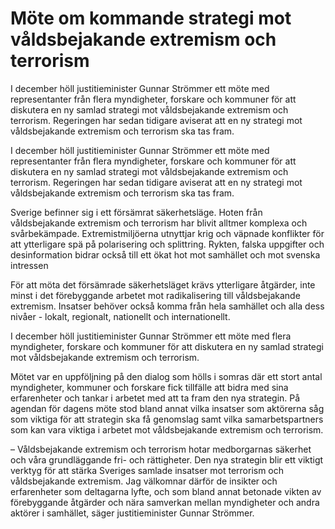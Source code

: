 # Möte om kommande strategi mot våldsbejakande extremism och terrorism

I december höll justitieminister Gunnar Strömmer ett möte med representanter från flera myndigheter, forskare och kommuner för att diskutera en ny samlad strategi mot våldsbejakande extremism och terrorism. Regeringen har sedan tidigare aviserat att en ny strategi mot våldsbejakande extremism och terrorism ska tas fram.

I december höll justitieminister Gunnar Strömmer ett möte med representanter från flera myndigheter, forskare och kommuner för att diskutera en ny samlad strategi mot våldsbejakande extremism och terrorism. Regeringen har sedan tidigare aviserat att en ny strategi mot våldsbejakande extremism och terrorism ska tas fram.

Sverige befinner sig i ett försämrat säkerhetsläge. Hoten från våldsbejakande extremism och terrorism har blivit alltmer komplexa och svårbekämpade. Extremistmiljöerna utnyttjar krig och väpnade konflikter för att ytterligare spä på polarisering och splittring. Rykten, falska uppgifter och desinformation bidrar också till ett ökat hot mot samhället och mot svenska intressen

För att möta det försämrade säkerhetsläget krävs ytterligare åtgärder, inte minst i det förebyggande arbetet mot radikalisering till våldsbejakande extremism. Insatser behöver också komma från hela samhället och alla dess nivåer - lokalt, regionalt, nationellt och internationellt.

I december höll justitieminister Gunnar Strömmer ett möte med flera myndigheter, forskare och kommuner för att diskutera en ny samlad strategi mot våldsbejakande extremism och terrorism.

Mötet var en uppföljning på den dialog som hölls i somras där ett stort antal myndigheter, kommuner och forskare fick tillfälle att bidra med sina erfarenheter och tankar i arbetet med att ta fram den nya strategin. På agendan för dagens möte stod bland annat vilka insatser som aktörerna såg som viktiga för att strategin ska få genomslag samt vilka samarbetspartners som kan vara viktiga i arbetet mot våldsbejakande extremism och terrorism.

– Våldsbejakande extremism och terrorism hotar medborgarnas säkerhet och våra grundläggande fri- och rättigheter. Den nya strategin blir ett viktigt verktyg för att stärka Sveriges samlade insatser mot terrorism och våldsbejakande extremism. Jag välkomnar därför de insikter och erfarenheter som deltagarna lyfte, och som bland annat betonade vikten av förebyggande åtgärder och nära samverkan mellan myndigheter och andra aktörer i samhället, säger justitieminister Gunnar Strömmer.
